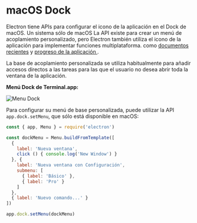 # macOS Dock

Electron tiene APIs para configurar el icono de la aplicación en el Dock de macOS. Un sistema sólo de macOS La API existe para crear un menú de acoplamiento personalizado, pero Electron también utiliza el icono de la aplicación para implementar funciones multiplataforma. como [documentos recientes](./recent-documents.md) y [progreso de la aplicación ](./progress-bar.md).

La base de acoplamiento personalizada se utiliza habitualmente para añadir accesos directos a las tareas para las que el usuario no desea abrir toda la ventana de la aplicación.

__Menú Dock de Terminal.app:__

![Menu Dock](https://cloud.githubusercontent.com/assets/639601/5069962/6032658a-6e9c-11e4-9953-aa84006bdfff.png)

Para configurar su menú de base personalizada, puede utilizar la API `app.dock.setMenu`, que sólo está disponible en macOS:

```javascript
const { app, Menu } = require('electron')

const dockMenu = Menu.buildFromTemplate([
  {
    label: 'Nueva ventana',
    click () { console.log('New Window') }
  }, {
    label: 'Nueva ventana con Configuración',
    submenu: [
      { label: 'Básico' },
      { label: 'Pro' }
    ]
  },
  { label: 'Nuevo comando...' }
])

app.dock.setMenu(dockMenu)
```
